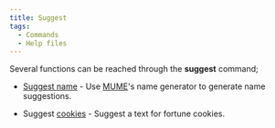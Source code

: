 ```yaml
---
title: Suggest
tags:
  - Commands
  - Help files
---
```

Several functions can be reached through the **suggest** command;

- [Suggest name](Suggest_name "wikilink") - Use
  [MUME](MUME "wikilink")'s name generator to generate name suggestions.

<!-- -->

- Suggest [cookies](cookies "wikilink") - Suggest a text for fortune
  cookies.
 